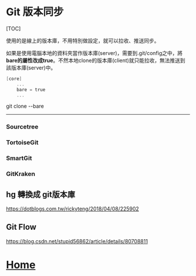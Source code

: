 # **Git 版本同步**

[TOC]

使用的是線上的版本庫，不用特別做設定，就可以拉收、推送同步。

如果是使用電腦本地的資料夾當作版本庫(server)，需要到.git/config之中，將**bare的屬性改成true**。不然本地clone的版本庫(client)就只能拉收，無法推送到該版本庫(server)中。

```powershell
[core]
	...
	bare = true
	...
```

git clone --bare

---

### **Sourcetree**



### **TortoiseGit**
### **SmartGit**
### **GitKraken**
## **hg 轉換成 git版本庫**

 https://dotblogs.com.tw/rickyteng/2018/04/08/225902 

## **Git Flow**

 https://blog.csdn.net/stupid56862/article/details/80708811 

# [Home](./Home.md)

